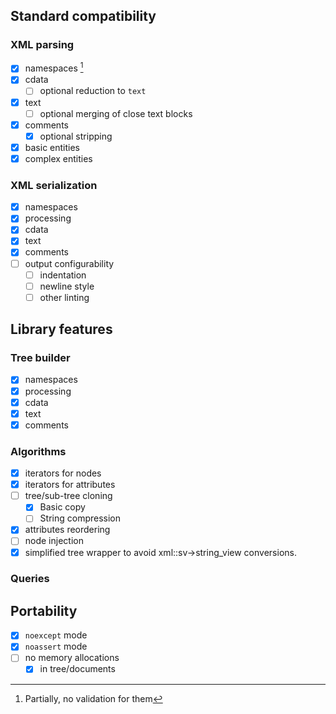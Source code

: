 ## Standard compatibility

### XML parsing
- [x] namespaces [^1]
- [x] cdata
    - [ ] optional reduction to `text`
- [x] text
    - [ ] optional merging of close text blocks
- [x] comments 
    - [x] optional stripping
- [x] basic entities
- [x] complex entities

### XML serialization
- [x] namespaces
- [x] processing
- [x] cdata
- [x] text
- [x] comments
- [ ] output configurability
    - [ ] indentation
    - [ ] newline style
    - [ ] other linting

## Library features

### Tree builder
- [x] namespaces
- [x] processing
- [x] cdata
- [x] text
- [x] comments

### Algorithms
- [x] iterators for nodes
- [x] iterators for attributes
- [ ] tree/sub-tree cloning
    - [x] Basic copy
    - [ ] String compression
- [x] attributes reordering
- [ ] node injection
- [x] simplified tree wrapper to avoid xml::sv->string_view conversions.

### Queries

## Portability

- [x] `noexcept` mode
- [x] `noassert` mode
- [ ] no memory allocations
    - [x] in tree/documents

[^1]: Partially, no validation for them